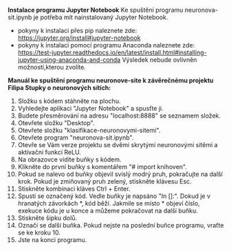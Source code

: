 **Instalace programu Jupyter Notebook**
Ke spuštění programu neuronova-sit.ipynb je potřeba mít nainstalovaný Jupyter Notebook.
* pokyny k instalaci přes pip naleznete zde: https://jupyter.org/install#jupyter-notebook
* pokyny k instalaci pomocí programu Anaconda naleznete zde: https://test-jupyter.readthedocs.io/en/latest/install.html#installing-jupyter-using-anaconda-and-conda
Výsledek nebude ovlivněn možností,kterou zvolíte.



**Manuál ke spuštění programu neuronove-site k závěrečnému projektu Filipa Stupky o neuronových sítích:**

1. Složku s kódem stáhněte na plochu.
2. Vyhledejte aplikaci "Jupyter Notebook" a spusťte ji.
3. Budete přesměrování na adresu "localhost:8888" se seznamem složek.
4. Otevřete složku "Desktop".
5. Otevřete složku "klasifikace-neuronovymi-sitemi".
6. Otevřete program "neuronova-sit.ipynb".
7. Otevře se Vám verze projektu se dvěmi skrytými neuronovými sítěmi a aktivační funkcí ReLU.
8. Na obrazovce vidíte buňky s kódem.
9. Klikněte do první buňky s komentářem "# import knihoven".
10. Pokud se nalevo od buňky objevil svislý modrý pruh, pokračujte na další krok. Pokud je zmiňovaný pruh zelený, stiskněte klávesu Esc.
11. Stiskněte kombinaci kláves Ctrl + Enter.
12. Spustí se označený kód. Vedle buňky je napsáno "In []:". Dokud je v hranatých závorkách *, kód běží. Jakmile se místo * objeví číslo, exekuce kódu je u konce a můžeme pokračovat na další buňku.
13. Stiskněte šipku dolů.
14. Označí se další buňka. Pokud nejste na poslední buňce programu, vraťte se ke kroku 10.
15. Jste na konci programu.
